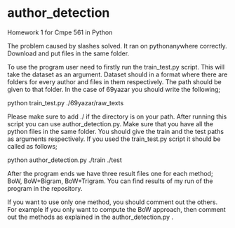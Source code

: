# author_detection
Homework 1 for Cmpe 561 in Python

The problem caused by slashes solved. It ran on pythonanywhere correctly. 
Download and put files in the same folder.

To use the program user need to firstly run the train\_test.py script. This will take the dataset as an argument. Dataset should in a format where there are folders for every author and files in them respectively. The path should be given to that folder. In the case of 69yazar you should write the following;

python train\_test.py ./69yazar/raw\_texts

Please make sure to add ./ if the directory is on your path. 
After running this script you can use author\_detection.py. Make sure that you have all the python files in the same folder. You should give the train and the test paths as arguments respectively. If you used the train_test.py script it should be called as follows;

python author\_detection.py ./train ./test

After the program ends we have three result files one for each method; BoW, BoW+Bigram, BoW+Trigram.  You can find results of my run of the program in the repository.

If you want to use only one method, you should comment out the others. For example if you only want to compute the BoW approach, then comment out the methods as explained in the author\_detection.py .
